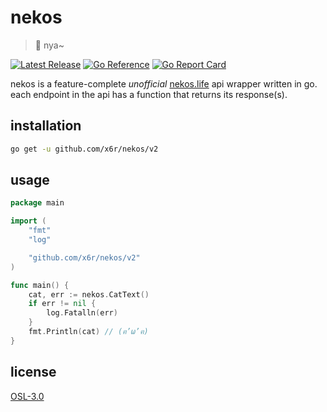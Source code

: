 # nekos

> 🐾 nya~

[![Latest Release](https://img.shields.io/github/release/x6r/nekos.svg)](https://github.com/x6r/nekos/releases)
[![Go Reference](https://pkg.go.dev/badge/github.com/x6r/nekos.svg)](https://pkg.go.dev/github.com/x6r/nekos/v2)
[![Go Report Card](https://goreportcard.com/badge/github.com/x6r/nekos)](https://goreportcard.com/report/github.com/x6r/nekos)

nekos is a feature-complete _unofficial_ [nekos.life](https://nekos.life/) api wrapper written in go. each endpoint in the api has a function that returns its response(s).

## installation

```sh
go get -u github.com/x6r/nekos/v2
```

## usage

```go
package main

import (
	"fmt"
	"log"

	"github.com/x6r/nekos/v2"
)

func main() {
	cat, err := nekos.CatText()
	if err != nil {
		log.Fatalln(err)
	}
	fmt.Println(cat) // (ฅ’ω’ฅ)
}
```

## license

[OSL-3.0](https://github.com/x6r/nekos/blob/master/LICENSE)
